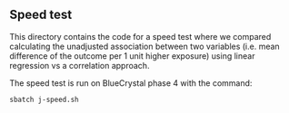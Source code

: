 
## Speed test


This directory contains the code for a speed test where we compared calculating the unadjusted association between two variables
(i.e. mean difference of the outcome per 1 unit higher exposure) using linear regression vs a correlation approach.

The speed test is run on BlueCrystal phase 4 with the command:

```bash
sbatch j-speed.sh
```
